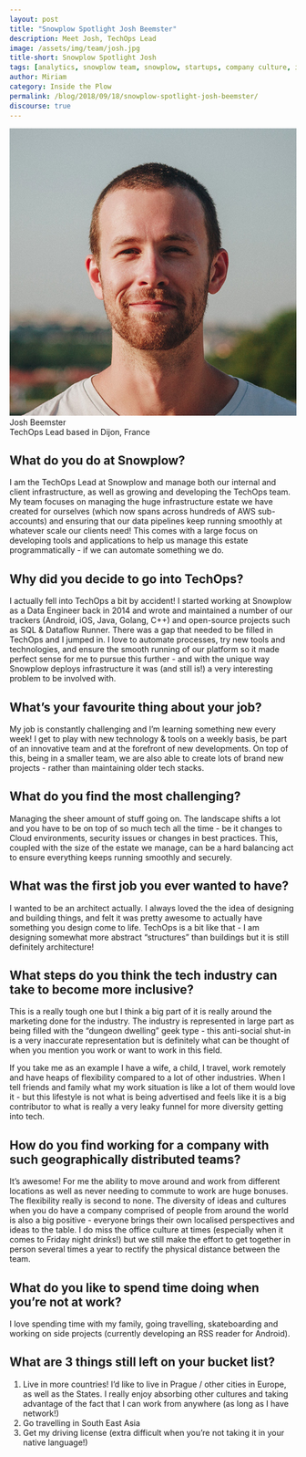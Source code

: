 ```yaml
---
layout: post
title: "Snowplow Spotlight Josh Beemster"
description: Meet Josh, TechOps Lead
image: /assets/img/team/josh.jpg
title-short: Snowplow Spotlight Josh
tags: [analytics, snowplow team, snowplow, startups, company culture, inside the plow]
author: Miriam
category: Inside the Plow
permalink: /blog/2018/09/18/snowplow-spotlight-josh-beemster/
discourse: true
---
```


![Josh Beemster][josh]
<br>
Josh Beemster
<br>
TechOps Lead based in Dijon, France


<h2>What do you do at Snowplow?</h2>

I am the TechOps Lead at Snowplow and manage both our internal and client infrastructure, as well as growing and developing the TechOps team. My team focuses on managing the huge infrastructure estate we have created for ourselves (which now spans across hundreds of AWS sub-accounts) and ensuring that our data pipelines keep running smoothly at whatever scale our clients need!  This comes with a large focus on developing tools and applications to help us manage this estate programmatically - if we can automate something we do.

<h2>Why did you decide to go into TechOps?</h2>

I actually fell into TechOps a bit by accident! I started working at Snowplow as a Data Engineer back in 2014 and wrote and maintained a number of our trackers (Android, iOS, Java, Golang, C++) and open-source projects such as SQL & Dataflow Runner. There was a gap that needed to be filled in TechOps and I jumped in. I love to automate processes, try new tools and technologies, and ensure the smooth running of our platform so it made perfect sense for me to pursue this further - and with the unique way Snowplow deploys infrastructure it was (and still is!) a very interesting problem to be involved with.


<h2>What’s your favourite thing about your job?</h2>

My job is constantly challenging and I’m learning something new every week! I get to play with new technology & tools on a weekly basis, be part of an innovative team and at the forefront of new developments.  On top of this, being in a smaller team, we are also able to create lots of brand new projects - rather than maintaining older tech stacks.

<h2>What do you find the most challenging?</h2>

Managing the sheer amount of stuff going on. The landscape shifts a lot and you have to be on top of so much tech all the time - be it changes to Cloud environments, security issues or changes in best practices. This, coupled with the size of the estate we manage, can be a hard balancing act to ensure everything keeps running smoothly and securely.

<h2>What was the first job you ever wanted to have?</h2>

I wanted to be an architect actually. I always loved the the idea of designing and building things, and felt it was pretty awesome to actually have something you design come to life. TechOps is a bit like that - I am designing somewhat more abstract “structures” than buildings but it is still definitely architecture!

<h2>What steps do you think the tech industry can take to become more inclusive?</h2>

This is a really tough one but I think a big part of it is really around the marketing done for the industry.  The industry is represented in large part as being filled with the “dungeon dwelling” geek type - this anti-social shut-in is a very inaccurate representation but is definitely what can be thought of when you mention you work or want to work in this field.

If you take me as an example I have a wife, a child, I travel, work remotely and have heaps of flexibility compared to a lot of other industries.  When I tell friends and family what my work situation is like a lot of them would love it - but this lifestyle is not what is being advertised and feels like it is a big contributor to what is really a very leaky funnel for more diversity getting into tech.

<h2>How do you find working for a company with such geographically distributed teams?</h2>

It’s awesome!  For me the ability to move around and work from different locations as well as never needing to commute to work are huge bonuses. The flexibility really is second to none. The diversity of ideas and cultures when you do have a company comprised of people  from around the world is also a big positive - everyone brings their own localised perspectives and ideas to the table.  I do miss the office culture at times (especially when it comes to Friday night drinks!) but we still make the effort to get together in person several times a year to rectify the physical distance between the team.

<h2>What do you like to spend time doing when you’re not at work?</h2>

I love spending time with my family, going travelling, skateboarding and working on side projects (currently developing an RSS reader for Android).

<h2>What are 3 things still left on your bucket list?</h2>

1. Live in more countries! I’d like to live in Prague / other cities in Europe, as well as the States. I really enjoy absorbing other cultures and taking advantage of the fact that I can work from anywhere (as long as I have network!)
2. Go travelling in South East Asia
3. Get my driving license (extra difficult when you’re not taking it in your native language!)



[josh]: /assets/img/team/josh.jpg
